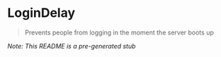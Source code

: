 # LoginDelay
> Prevents people from logging in the moment the server boots up

*Note: This README is a pre-generated stub*
